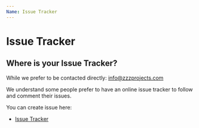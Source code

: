 ```yaml
---
Name: Issue Tracker
---
```


# Issue Tracker

## Where is your Issue Tracker?

While we prefer to be contacted directly: info@zzzprojects.com

We understand some people prefer to have an online issue tracker to follow and comment their issues.

You can create issue here:

- [Issue Tracker](https://github.com/zzzprojects/Dapper-Plus/issues)
